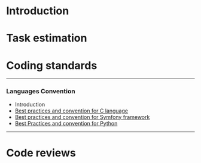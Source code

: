 # Introduction

# Task estimation

# Coding standards


---
### Languages Convention
- Introduction
- [Best practices and convention for C language](https://emmanuel-delahaye.developpez.com/tutoriels/c/bonnes-pratiques-codage-c/)
- [Best practices and convention for Symfony framework](https://symfony.com/doc/current/contributing/code/standards.html)
- [Best Practices and convention for Python](https://www.python.org/dev/peps/pep-0008/)



---

# Code reviews
